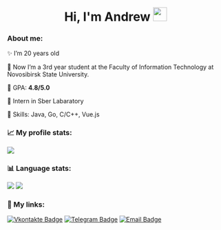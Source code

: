 <h1 align="center"> Hi, I'm Andrew <img src="https://github.com/blackcater/blackcater/raw/main/images/Hi.gif" height="32"/></h1>

### About me:
✨ I’m 20 years old 

🏫 Now I’m a 3rd year student at the Faculty of Information Technology at Novosibirsk State University.

📒 GPA: **4.8/5.0**

🌻 Intern in Sber Labaratory

🌱 Skills: Java, Go, C/C++, Vue.js

### 📈 My profile stats:
![](https://github-profile-summary-cards.vercel.app/api/cards/profile-details?username=AndrewKorn&theme=tokyonight)
### 📊 Language stats:
![](https://github-profile-summary-cards.vercel.app/api/cards/most-commit-language?username=AndrewKorn&theme=tokyonight)
![](http://github-profile-summary-cards.vercel.app/api/cards/repos-per-language?username=AndrewKorn&theme=tokyonight)


### 🔗 My links:
[![Vkontakte Badge](https://img.shields.io/badge/-Vkontakte-0088cc?style=for-the-badge&logo=appveyor&logo=Vkontakte&logoColor=white&color=0028cc)](https://vk.com/nsuboy)
[![Telegram Badge](https://img.shields.io/badge/-Telegram-0088cc?style=for-the-badge&logo=appveyor&logo=Telegram&logoColor=white&color=blue)](https://t.me/andrewKorneshchuk)
[![Email Badge](https://img.shields.io/badge/-Email-0088cc?style=for-the-badge&logo=appveyor&logo=Gmail&logoColor=white&color=critical)](mailto:a.korneshchuk1@g.nsu.ru)


